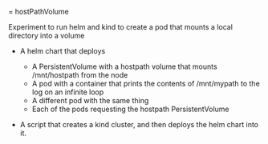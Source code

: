 = hostPathVolume

Experiment to run helm and kind to create a pod that mounts a local directory into a volume

* A helm chart that deploys
  * A PersistentVolume with a hostpath volume that mounts /mnt/hostpath from the node
  * A pod with a container that prints the contents of /mnt/mypath to the log on an infinite loop
  * A different pod with the same thing
  * Each of the pods requesting the hostpath PersistentVolume

* A script that creates a kind cluster, and then deploys the helm chart into it.